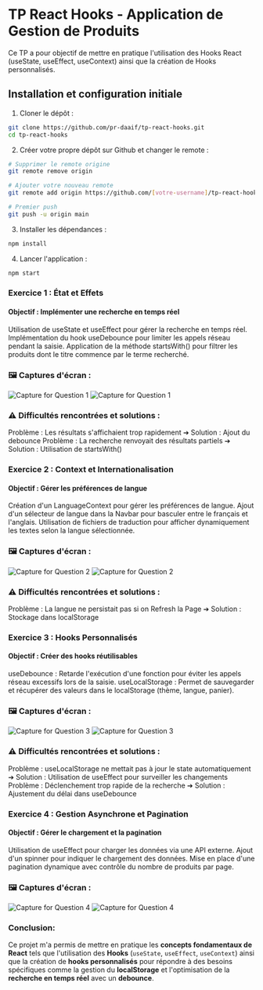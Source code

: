 # TP React Hooks - Application de Gestion de Produits

Ce TP a pour objectif de mettre en pratique l'utilisation des Hooks React (useState, useEffect, useContext) ainsi que la création de Hooks personnalisés.

## Installation et configuration initiale

1. Cloner le dépôt :
```bash
git clone https://github.com/pr-daaif/tp-react-hooks.git
cd tp-react-hooks
```

2. Créer votre propre dépôt sur Github et changer le remote :
```bash
# Supprimer le remote origine
git remote remove origin

# Ajouter votre nouveau remote
git remote add origin https://github.com/[votre-username]/tp-react-hooks.git

# Premier push
git push -u origin main
```

3. Installer les dépendances :
```bash
npm install
```

4. Lancer l'application :
```bash
npm start
```


### Exercice 1 : État et Effets 
#### Objectif : Implémenter une recherche en temps réel

Utilisation de useState et useEffect pour gérer la recherche en temps réel.
Implémentation du hook useDebounce pour limiter les appels réseau pendant la saisie.
Application de la méthode startsWith() pour filtrer les produits dont le titre commence par le terme recherché.
### 🖼️ Captures d'écran :
 <img src="./src/captures/capture1" alt="Capture for Question 1">
  <img src="./src/captures/capture2" alt="Capture for Question 1">

### ⚠️ Difficultés rencontrées et solutions :
Problème : Les résultats s'affichaient trop rapidement ➔ Solution : Ajout du debounce
Problème : La recherche renvoyait des résultats partiels ➔ Solution : Utilisation de startsWith()

### Exercice 2 : Context et Internationalisation
#### Objectif : Gérer les préférences de langue

Création d'un LanguageContext pour gérer les préférences de langue.
Ajout d'un sélecteur de langue dans la Navbar pour basculer entre le français et l'anglais.
Utilisation de fichiers de traduction pour afficher dynamiquement les textes selon la langue sélectionnée.
### 🖼️ Captures d'écran :
  <img src="./src/captures/capture3" alt="Capture for Question 2">
   <img src="./src/captures/capture4" alt="Capture for Question 2">

### ⚠️ Difficultés rencontrées et solutions :
Problème : La langue ne persistait pas si on Refresh la Page ➔ Solution : Stockage dans localStorage
### Exercice 3 : Hooks Personnalisés
#### Objectif : Créer des hooks réutilisables
useDebounce : Retarde l'exécution d'une fonction pour éviter les appels réseau excessifs lors de la saisie.
useLocalStorage : Permet de sauvegarder et récupérer des valeurs dans le localStorage (thème, langue, panier).
### 🖼️ Captures d'écran :
 <img src="./src/captures/capture5" alt="Capture for Question 3">
  <img src="./src/captures/capture6" alt="Capture for Question 3">
  
### ⚠️ Difficultés rencontrées et solutions :
Problème : useLocalStorage ne mettait pas à jour le state automatiquement ➔ Solution : Utilisation de useEffect pour surveiller les changements
Problème : Déclenchement trop rapide de la recherche ➔ Solution : Ajustement du délai dans useDebounce


### Exercice 4 : Gestion Asynchrone et Pagination
#### Objectif : Gérer le chargement et la pagination
Utilisation de useEffect pour charger les données via une API externe.
Ajout d'un spinner pour indiquer le chargement des données.
Mise en place d'une pagination dynamique avec contrôle du nombre de produits par page.
### 🖼️ Captures d'écran :

 <img src="./src/captures/capture7" alt="Capture for Question 4">
 <img src="./src/captures/capture8" alt="Capture for Question 4">

### Conclusion:
 
Ce projet m'a permis de mettre en pratique les **concepts fondamentaux de React** tels que l'utilisation des **Hooks** (`useState`, `useEffect`, `useContext`) ainsi que la création de **hooks personnalisés** pour répondre à des besoins spécifiques comme la gestion du **localStorage** et l'optimisation de la **recherche en temps réel** avec un **debounce**.
